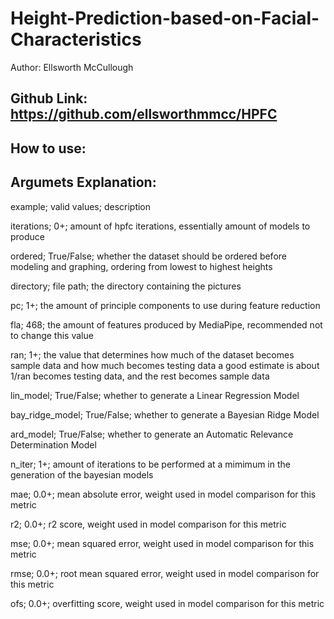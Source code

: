 # Height-Prediction-based-on-Facial-Characteristics
Author: Ellsworth McCullough
## Github Link: https://github.com/ellsworthmmcc/HPFC

## How to use:

## Argumets Explanation:

example; valid values; description

iterations; 0+; amount of hpfc iterations, essentially amount of models to produce

ordered; True/False; whether the dataset should be ordered before modeling and graphing, ordering from lowest to highest heights

directory; file path; the directory containing the pictures

pc; 1+; the amount of principle components to use during feature reduction

fla; 468; the amount of features produced by MediaPipe, recommended not to change this value

ran; 1+; the value that determines how much of the dataset becomes sample data and how much becomes testing data
a good estimate is about 1/ran becomes testing data, and the rest becomes sample data

lin_model; True/False; whether to generate a Linear Regression Model

bay_ridge_model; True/False; whether to generate a Bayesian Ridge Model

ard_model; True/False; whether to generate an Automatic Relevance Determination Model

n_iter; 1+; amount of iterations to be performed at a mimimum in the generation of the bayesian models

mae; 0.0+; mean absolute error, weight used in model comparison for this metric

r2; 0.0+; r2 score, weight used in model comparison for this metric

mse; 0.0+; mean squared error, weight used in model comparison for this metric

rmse; 0.0+; root mean squared error, weight used in model comparison for this metric

ofs; 0.0+; overfitting score, weight used in model comparison for this metric
